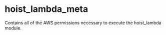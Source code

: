 # hoist_lambda_meta

Contains all of the AWS permissions necessary to
execute the hoist_lambda module.
